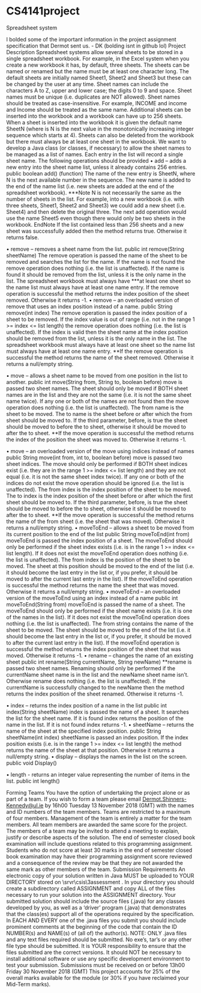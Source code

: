 # CS4141project
Spreadsheet system 

I bolded some of the important information in the project assignment specification that Dermot sent us. - DK
      (bolding isnt in github  lol)
Project Description
Spreadsheet systems allow several sheets to be stored in a single spreadsheet workbook. For example, in the Excel system when you create a new workbook it has, by default, three sheets.
The sheets can be named or renamed but the name must be at least one character long. The default sheets are initially named Sheet1, Sheet2 and Sheet3 but these can be changed by the user at any time.
Sheet names can include the characters A to Z, upper and lower case; the digits 0 to 9 and space. Sheet names must be unique (i.e. duplicates are NOT allowed). Sheet names should be treated as case-insensitive. For example, INCOME and income and Income should be treated as the same name.
Additional sheets can be inserted into the workbook and a workbook can have up to 256 sheets. When a sheet is inserted into the workbook it is given the default name SheetN (where is N is the next value in the monotonically increasing integer sequence which starts at 4).
Sheets can also be deleted from the workbook but there must always be at least one sheet in the workbook. 
We want to develop a Java class (or classes, if necessary) to allow the sheet names to be managed as a list of names. Each entry in the list will record a single sheet name. The following operations should be provided
•	add – adds a new entry into the sheet name list, unless it already contains 256 entries.
public boolean add()   (function)
The name of the new entry is SheetN, where N is the next available number in the sequence. The new name is added to the end of the name list (i.e. new sheets are added at the end of the spreadsheet workbook). 
***Note N is not necessarily the same as the number of sheets in the list. For example, into a new workbook (i.e. with three sheets, Sheet1, Sheet2 and Sheet3) we could add a new sheet (i.e. Sheet4) and then delete the original three. The next add operation would use the name Sheet5 even though there would only be two sheets in the workbook. EndNote
If the list contained less than 256 sheets and a new sheet was successfully added then the method returns true. Otherwise it returns false. 


•	remove – removes a sheet name from the list.
public int remove(String sheetName)
The remove operation is passed the name of the sheet to be removed and searches the list for the name. If the name is not found the remove operation does nothing (i.e. the list is unaffected). If the name is found it should be removed from the list, unless it is the only name in the list. The spreadsheet workbook must always have ***at least one sheet so the name list must always have at least one name entry.
If the remove operation is successful the method returns the index position of the sheet removed. Otherwise it returns -1.
•	remove – an overloaded version of remove that uses an index position instead of a name.
public String remove(int index)
The remove operation is passed the index position of a sheet to be removed. If the index value is out of range (i.e. not in the range 1 >= index <= list length) the remove operation does nothing (i.e. the list is unaffected). If the index is valid then the sheet name at the index position should be removed from the list, unless it is the only name in the list. The spreadsheet workbook must always have at least one sheet so the name list must always have at least one name entry.
**If the remove operation is successful the method returns the name of the sheet removed. Otherwise it returns a null/empty string.


•	move – allows a sheet name to be moved from one position in the list to another.
public int move(String from, String to, boolean before)
move is passed two sheet names. The sheet should only be moved if BOTH sheet names are in the list and they are not the same (i.e. it is not the same sheet name twice). If any one or both of the names are not found then the move operation does nothing (i.e. the list is unaffected). 
The from name is the sheet to be moved. The to name is the sheet before or after which the from sheet should be moved to. If the third parameter, before, is true the sheet should be moved to before the to sheet, otherwise it should be moved to after the to sheet. 
**If the move operation is successful the method returns the index of the position the sheet was moved to. Otherwise it returns -1.


•	move – an overloaded version of the move using indices instead of names
public String move(int from, int to, boolean before)
move is passed two sheet indices. The move should only be performed if BOTH sheet indices exist (i.e. they are in the range 1 >= index <= list length) and they are not equal (i.e. it is not the same sheet index twice). If any one or both of the indices do not exist the move operation should be ignored (i.e. the list is unaffected). 
The from index is the index position of the sheet to be moved. The to index is the index position of the sheet before or after which the first sheet should be moved to. If the third parameter, before, is true the sheet should be moved to before the to sheet, otherwise it should be moved to after the to sheet. 
**If the move operation is successful the method returns the name of the from sheet (i.e. the sheet that was moved). Otherwise it returns a null/empty string.
•	moveToEnd – allows a sheet to be moved from its current position to the end of the list
public String moveToEnd(int from)
moveToEnd is passed the index position of a sheet. The moveToEnd should only be performed if the sheet index exists (i.e. is in the range 1 >= index <= list length). If it does not exist the moveToEnd operation does nothing (i.e. the list is unaffected).
The from index is the position of the sheet to be moved. The sheet at this position should be moved to the end of the list (i.e. it should become the last entry in the list or, if you prefer, it should be moved to after the current last entry in the list). 
If the moveToEnd operation is successful the method returns the name the sheet that was moved. Otherwise it returns a null/empty string.
•	moveToEnd – an overloaded version of the moveToEnd using an index instead of a name
public int moveToEnd(String from)
moveToEnd is passed the name of a sheet. The moveToEnd should only be performed if the sheet name exists (i.e. it is one of the names in the list). If it does not exist the moveToEnd operation does nothing (i.e. the list is unaffected). 
The from string contains the name of the sheet to be moved. The sheet should be moved to the end of the list (i.e. it should become the last entry in the list or, if you prefer, it should be moved to after the current last entry in the list). 
If the moveToEnd operation is successful the method returns the index position of the sheet that was moved. Otherwise it returns -1.
•	rename – changes the name of an existing sheet
public int rename(String currentName, String newName)
**rename is passed two sheet names. Renaming should only be performed if the currentName sheet name is in the list and the newName sheet name isn’t. Otherwise rename does nothing (i.e. the list is unaffected). 
If the currentName is successfully changed to the newName then the method returns the index position of the sheet renamed. Otherwise it returns -1.


•	index – returns the index position of a name in the list
public int index(String sheetName)
index is passed the name of a sheet. It searches the list for the sheet name. If it is found index returns the position of the name in the list. If it is not found index returns -1. 
•	sheetName – returns the name of the sheet at the specified index position.
public String sheetName(int index)
sheetName is passed an index position. If the index position exists (i.e. is in the range 1 >= index <= list length) the method returns the name of the sheet at that position. Otherwise it returns a null/empty string. 
•	display – displays the names in the list on the screen.
public void Display()


•	length - returns an integer value representing the number of items in the list.
public int length()


Forming Teams
You have the option of undertaking the project alone or as part of a team. If you wish to form a team please email Dermot.Shinners-Kennedy@ul.ie by 16h00 Tuesday 13 November 2018 (GMT) with the names and ID numbers of the team members. Teams are restricted to a maximum of four members. Management of the team is entirely a matter for the team members. 
All team members are awarded the same score for the project. The members of a team may be invited to attend a meeting to explain, justify or describe aspects of the solution. 
The end of semester closed book examination will include questions related to this programming assignment. Students who do not score at least 30 marks in the end of semester closed book examination may have their programming assignment score reviewed and a consequence of the review may be that they are not awarded the same mark as other members of the team. 
Submission Requirements
An electronic copy of your solution written in Java MUST be uploaded to YOUR DIRECTORY stored on \\srvr\csis\3assessment . In your directory you should create a subdirectory called ASSIGNMENT and copy ALL of the files necessary to run your solution into the ASSIGNMENT directory.
Your submitted solution should include the source files (.java) for any classes developed by you, as well as a ‘driver’ program (.java) that demonstrates that the class(es) support all of the operations required by the specification.
In EACH AND EVERY one of the .java files you submit you should include prominent comments at the beginning of the code that contain the ID NUMBER(s) and NAME(s) of (all of) the author(s).
NOTE:	ONLY .java files and any text files required should be submitted. No exe’s, tar’s or any other file type should be submitted. It is YOUR responsibility to ensure that the files submitted are the correct versions. It should NOT be necessary to install additional software or use any specific development environment to test your submission.
Submissions must be received on or before
13h00 Friday 30 November 2018 (GMT)
This project accounts for 25% of the overall marks available for the module (or 30% if you have reclaimed your Mid-Term marks).
